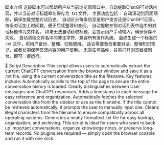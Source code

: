 脚本介绍
  这段脚本可以帮助用户从当前浏览器窗口中，自动提取ChatGPT对话内容，并以当前对话标题命名保存为 .txt 文件。
  主要功能包括：
  自动滚动到页面顶部，确保加载完整对话历史。
  自动区分每条信息是用户发言还是ChatGPT回答。
  每条对话加上时间戳，便于后续整理和查阅。
  自动提取左侧对话列表中选中的对话标题作为文件名。
  如果无法自动获取标题，会提示用户手动输入，确保保存不失败。
  自动清理文件名中的非法字符，兼容所有操作系统。
  最终生成一个标准的 .txt 文件，供用户备份、整理、归档使用。
  适合需要备份重要对话、整理知识笔记、或者长期保存交流内容的用户使用。
  无需任何插件，只需打开浏览器控制台，即可一键运行。

📄 Script Description
  This script allows users to automatically extract the current ChatGPT conversation from the browser window and save it as a .txt file, using the current conversation title as the filename.
  Key features include:
  Automatically scrolls to the top of the page to ensure the entire conversation history is loaded.
  Clearly distinguishes between User messages and ChatGPT responses.
  Adds a timestamp to each message for easy reference and organization.
  Automatically fetches the selected conversation title from the sidebar to use as the filename.
  If the title cannot be retrieved automatically, it prompts the user to manually input one.
  Cleans illegal characters from the filename to ensure compatibility across all operating systems.
  Generates a neatly formatted .txt file for easy backup, organization, and archiving.
  This script is ideal for users who want to back up important conversations, organize knowledge notes, or preserve long-term records.
  No plugins are required — simply open the browser console and run it with one click.
